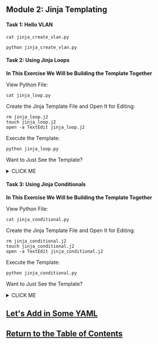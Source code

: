 ## Module 2: Jinja Templating

#### Task 1: Hello VLAN

```
cat jinja_create_vlan.py
```

```
python jinja_create_vlan.py
```

#### Task 2: Using Jinja Loops

**In This Exercise We Will be Building the Template Together**

View Python File:

```
cat jinja_loop.py
```

Create the Jinja Template File and Open It for Editing:

```
rm jinja_loop.j2
touch jinja_loop.j2
open -a TextEdit jinja_loop.j2
```

Execute the Template:

```
python jinja_loop.py
```

Want to Just See the Template?

<details><summary>CLICK ME</summary>
<p>

```
{% for input in inputs %}

vlan {{ input.id }}
 name {{ input.name }}
interface vlan {{ input.id }}
 Description {{ input.desc }}
 IP address {{ input.address }} {{ input.mask }}

{% endfor %}
```

</p>
</details>

#### Task 3: Using Jinja Conditionals

**In This Exercise We Will be Building the Template Together**

View Python File:

```
cat jinja_conditional.py
```

Create the Jinja Template File and Open It for Editing:

```
rm jinja_conditional.j2
touch jinja_conditional.j2
open -a TextEdit jinja_conditional.j2
```

Execute the Template:

```
python jinja_conditional.py
```

Want to Just See the Template?

<details><summary>CLICK ME</summary>
<p>

```
{% for input in inputs -%}

interface {{ input.interface }}
{% if input.mode == "trunk" -%}
switchport mode {{ input.mode }}
switchport trunk allowed vlan {{ input.allowed }}
spanning-tree portfast mode trunk

{% elif input.mode == "access" -%}
switchport mode {{ input.mode }}
switchport access vlan {{ input.vlan }}
spanning-tree portfast

{% else -%}
no switchport
ip address {{ input.address }} {{ input.mask }}
{% endif -%}

{% if input.enabled == "true" -%}
no shutdown

{% else -%}
shutdown

{% endif -%}

{% endfor -%}

```

</p>
</details>



## [Let's Add in Some YAML](DEVWKS_1512_Guided_4.md)
## [Return to the Table of Contents](../../README.md)
